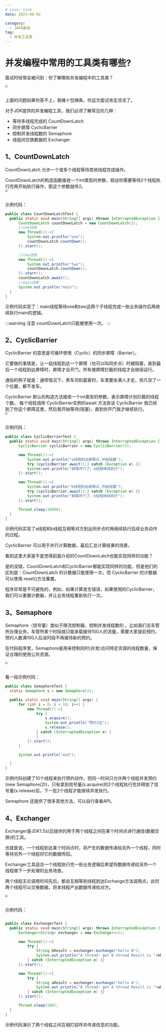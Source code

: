 ```yaml
---
# icon: lock
date: 2023-08-02

category:
  - JAVA基础
tag:
  - 并发工具类
---
```


# 并发编程中常用的工具类有哪些?  

面试时经常会被问到：你了解哪些并发编程中的工具类？

<img src="http://cdn.gydblog.com/images/java/concurrent/util-class-1.jpg"  style="zoom: 50%;margin:0 auto;display:block"/><br/>

上面的问题如果你答不上，我赌十包辣条，你这次面试肯定凉凉了。 

对于JDK提供的并发编程工具，我们必须了解常见的几种：
- 等待多线程完成的 CountDownLatch
- 同步屏障 CyclicBarrier
- 控制并发线程数的 Semaphore
- 线程间交换数据的 Exchanger

## 1、CountDownLatch

CountDownLatch 允许一个或多个线程等待其他线程完成操作。  

CountDownLatch的构造函数接收一个int类型的参数，假设你需要等待2个线程执行完再开始执行操作，那这个参数就传2。
<img src="http://cdn.gydblog.com/images/java/concurrent/util-class-2.jpg"  style="zoom: 50%;margin:0 auto;display:block"/><br/>

示例代码：
```java
public class CountDownLatchTest {
  public static void main(String[] args) throws InterruptedException {
      CountDownLatch countDownLatch = new CountDownLatch(2);
      //one线程
      new Thread(()->{
          System.out.println("one");
          countDownLatch.countDown();
      }).start();

      //two线程
      new Thread(()->{
          System.out.println("two");
          countDownLatch.countDown();
      }).start();
      countDownLatch.await();
      //main线程
      System.out.println("main");
  }
}
```
示例代码实现了：main线程等待one和two这两个子线程完成一些业务操作后再继续执行main的逻辑。

:::warning 注意
countDownLatch只能被使用一次。
:::

## 2、CyclicBarrier
CyclicBarrier 的意思是可循环使用（Cyclic）的同步屏障（Barrier）。  

它要做的事情是，让一组线程到达一个屏障（也可以叫同步点）时被阻塞，直到最后一个线程到达屏障时，屏障才会开门，所有被屏障拦截的线程才会继续运行。

通俗的例子就是：通常情况下，黑车司机载客时，车里要坐满人才走，但凡空了一个位置，都不发车。

CyclicBarrier 默认的构造方法接收一个int类型的参数，表示屏障计划拦截的线程个数。
每个线程调用 CyclicBarrier实例的await 方法告诉 CyclicBarrier 我已经到了你这个屏障这里，然后我开始等待(阻塞)，直到你开门我才继续执行。
<img src="http://cdn.gydblog.com/images/java/concurrent/util-class-3.jpg"  style="zoom: 50%;margin:0 auto;display:block"/><br/>

示例代码：
```java
public class CyclicBarrierTest {
  public static void main(String[] args) throws InterruptedException {
      CyclicBarrier cyclicBarrier = new CyclicBarrier(3);

      new Thread(()->{
          System.out.println("a线程到达屏障点,开始阻塞");
          try {cyclicBarrier.await();} catch (Exception e) {}
          System.out.println("屏障开门了，a线程继续执行");
      }).start();

      new Thread(()->{
          System.out.println("b线程到达屏障点,开始阻塞");
          try {cyclicBarrier.await();} catch (Exception e) {}
          System.out.println("屏障开门了，b线程继续执行");
      }).start();

      Thread.sleep(10000);
  }
}
```
示例代码实现了a线程和b线程互相等对方到达同步点时再继续执行后续业务动作的过程。  

CyclicBarrier 可以用于并行计算数据，最后汇总计算结果的场景。  

看到这里大家是不是觉得前面介绍的CountDownLatch也能实现同样的功能？  

是的没错，CountDownLatch和CyclicBarrier都能实现同样的功能，但是他们的区别是：CountDownLatch 的计数器只能使用一次，而 CyclicBarrier 的计数器可以使用 reset()方法重置。  

程序异常是不可避免的，例如，如果计算发生错误，如果使用的CyclicBarrier，我们可以重置计数器，并让业务线程重新执行一次。

## 3、Semaphore
Semaphore（信号量）类似于限流控制器，控制并发线程数的 。比如我们去车管所办理业务，车管所某个时段就只能承载接待100人的流量，需要大家提前预约，预约人数满100人后该时段不再接待新的预约。

在代码程序里，Semaphore是用来控制同时(并发)访问特定资源的线程数量，保证合理的使用公共资源。

<img src="http://cdn.gydblog.com/images/java/concurrent/util-class-4.jpg"  style="zoom: 50%;margin:0 auto;display:block"/><br/>

看一段示例代码：
```java
public class SemaphoreTest {
  static Semaphore s = new Semaphore(2);

  public static void main(String[] args) {
      for (int i = 0; i < 10; i++) {
          new Thread(()->{
              try {
                  s.acquire();
                  System.out.println("预约1位");
                  s.release();
              } catch (InterruptedException e) {
              }
          }).start();
      }

      System.out.println("end");

  }
}
```
示例代码创建了10个线程来执行预约动作，但同一时间只允许两个线程并发预约(new Semaphore(2))，只有拿到信号量(s.acquire)的2个线程执行完并释放了信号量(s.release)后，下一批2个线程才能继续并发执行。

Semaphore 还提供了很多其他方法，可以自行查看API。

## 4、Exchanger
Exchanger是JDK1.5以后提供的用于两个线程之间在某个时间点进行通信(数据交换)的工具。 

也就是说，一个线程到达某个时间点时，将产生的数据传递给另外一个线程，同时等待另外一个线程将它的数据传回。

Exchanger工具适合一个线程执行完一些业务逻辑后希望将数据传递给另外一个线程做下一步处理的业务场景。

两个线程无论调用时间先后，都会互相等到线程到达Exchange方法调用点，此时两个线程可以交换数据，将本线程产出数据传递给对方。

<img src="http://cdn.gydblog.com/images/java/concurrent/util-class-5.jpg"  style="zoom: 50%;margin:0 auto;display:block"/><br/>

示例代码：
```java

public class ExchangerTest {
  public static void main(String[] args) throws InterruptedException {
      Exchanger<String> exchanger = new Exchanger<>();

      new Thread(()->{
          try {
              String bResult = exchanger.exchange("hello B");
              System.out.println("A thread: get B thread Result is "+bResult);
          } catch (InterruptedException e) {}
      }).start();

      new Thread(()->{
          try {
              String aResult = exchanger.exchange("hello A");
              System.out.println("B thread: get A thread Result is "+aResult);
          } catch (InterruptedException e) {}
      }).start();

      Thread.sleep(100);
  }
}

```
示例代码演示了两个线程之间互相打招呼并传递信息的功能。